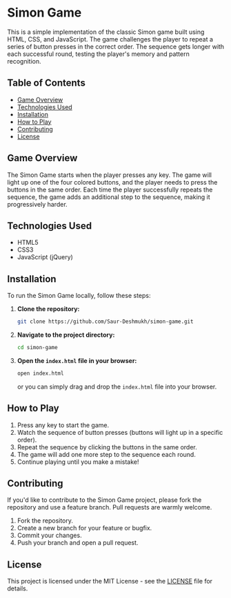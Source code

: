 # Simon Game

This is a simple implementation of the classic Simon game built using HTML, CSS, and JavaScript. The game challenges the player to repeat a series of button presses in the correct order. The sequence gets longer with each successful round, testing the player's memory and pattern recognition.

## Table of Contents

- [Game Overview](#game-overview)
- [Technologies Used](#technologies-used)
- [Installation](#installation)
- [How to Play](#how-to-play)
- [Contributing](#contributing)
- [License](#license)

## Game Overview

The Simon Game starts when the player presses any key. The game will light up one of the four colored buttons, and the player needs to press the buttons in the same order. Each time the player successfully repeats the sequence, the game adds an additional step to the sequence, making it progressively harder.

## Technologies Used

- HTML5
- CSS3
- JavaScript (jQuery)

## Installation

To run the Simon Game locally, follow these steps:

1. **Clone the repository:**

   ```bash
   git clone https://github.com/Saur-Deshmukh/simon-game.git
   ```

2. **Navigate to the project directory:**

   ```bash
   cd simon-game
   ```

3. **Open the `index.html` file in your browser:**

   ```bash
   open index.html
   ```

   or you can simply drag and drop the `index.html` file into your browser.

## How to Play

1. Press any key to start the game.
2. Watch the sequence of button presses (buttons will light up in a specific order).
3. Repeat the sequence by clicking the buttons in the same order.
4. The game will add one more step to the sequence each round.
5. Continue playing until you make a mistake!

## Contributing

If you'd like to contribute to the Simon Game project, please fork the repository and use a feature branch. Pull requests are warmly welcome.

1. Fork the repository.
2. Create a new branch for your feature or bugfix.
3. Commit your changes.
4. Push your branch and open a pull request.

## License

This project is licensed under the MIT License - see the [LICENSE](LICENSE) file for details.
